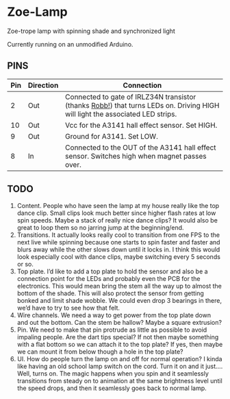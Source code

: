 # Zoe-Lamp
Zoe-trope lamp with spinning shade and synchronized light

Currently running on an unmodified Arduino. 

## PINS

| Pin | Direction | Connection |
| - | - | - |
| 2 | Out | Connected to gate of IRLZ34N transistor (thanks [Robb!](http://robb.cc)) that turns LEDs on. Driving HIGH will light the associated LED strips. |
| 10 | Out |Vcc for the A3141 hall effect sensor. Set HIGH. |
| 9 | Out | Ground for A3141. Set LOW.  |
| 8 | In | Connected to the OUT of the A3141 hall effect sensor. Switches high when magnet passes over. |


 ## TODO
 
 
1)	Content. People who have seen the lamp at my house really like the top dance clip. Small clips look much better since higher flash rates at low spin speeds. Maybe a stack of really nice dance clips? It would also be great to loop them so no jarring jump at the beginning/end.  
2)	Transitions. It actually looks really cool to transition from one FPS to the next live while spinning because one starts to spin faster and faster and blurs away while the other slows down until it locks in.  I think this would look especially cool with dance clips, maybe switching every 5 seconds or so. 
3)	Top plate. I’d like to add a top plate to hold the sensor and also be a connection point for the LEDs and probably even the PCB for the electronics. This would mean bring the stem all the way up to almost the bottom of the shade. This will also protect the sensor from getting bonked and limit shade wobble. We could even drop 3 bearings in there, we’d have to try to see how that felt. 
4)	Wire channels. We need a way to get power from the top plate down and out the bottom. Can the stem be hallow? Maybe a square extrusion?
5)	Pin. We need to make that pin protrude as little as possible to avoid impaling people. Are the dart tips special? If not then maybe something with a flat bottom so we can attach it to the top plate? If yes, then maybe we can mount it from below though a hole in the top plate?
6)	UI. How do people turn the lamp on and off for normal operation?  I kinda like having an old school lamp switch on the cord. Turn it on and it just…. Well, turns on. The magic happens when you spin and it seamlessly transitions from steady on to animation at the same brightness level until the speed drops, and then it seamlessly goes back to normal lamp. 
